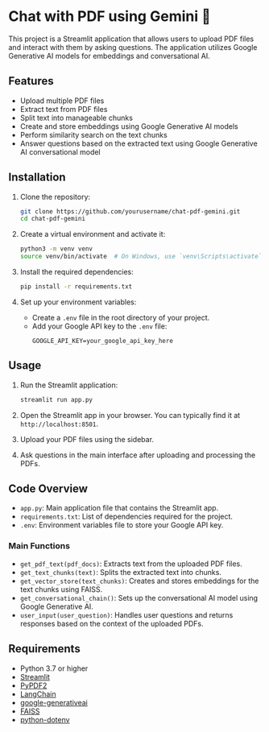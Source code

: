 # Chat with PDF using Gemini 💁

This project is a Streamlit application that allows users to upload PDF files and interact with them by asking questions. The application utilizes Google Generative AI models for embeddings and conversational AI.

## Features

- Upload multiple PDF files
- Extract text from PDF files
- Split text into manageable chunks
- Create and store embeddings using Google Generative AI models
- Perform similarity search on the text chunks
- Answer questions based on the extracted text using Google Generative AI conversational model

## Installation

1. Clone the repository:
    ```bash
    git clone https://github.com/yourusername/chat-pdf-gemini.git
    cd chat-pdf-gemini
    ```

2. Create a virtual environment and activate it:
    ```bash
    python3 -m venv venv
    source venv/bin/activate  # On Windows, use `venv\Scripts\activate`
    ```

3. Install the required dependencies:
    ```bash
    pip install -r requirements.txt
    ```

4. Set up your environment variables:
    - Create a `.env` file in the root directory of your project.
    - Add your Google API key to the `.env` file:
      ```plaintext
      GOOGLE_API_KEY=your_google_api_key_here
      ```

## Usage

1. Run the Streamlit application:
    ```bash
    streamlit run app.py
    ```

2. Open the Streamlit app in your browser. You can typically find it at `http://localhost:8501`.

3. Upload your PDF files using the sidebar.

4. Ask questions in the main interface after uploading and processing the PDFs.

## Code Overview

- `app.py`: Main application file that contains the Streamlit app.
- `requirements.txt`: List of dependencies required for the project.
- `.env`: Environment variables file to store your Google API key.

### Main Functions

- `get_pdf_text(pdf_docs)`: Extracts text from the uploaded PDF files.
- `get_text_chunks(text)`: Splits the extracted text into chunks.
- `get_vector_store(text_chunks)`: Creates and stores embeddings for the text chunks using FAISS.
- `get_conversational_chain()`: Sets up the conversational AI model using Google Generative AI.
- `user_input(user_question)`: Handles user questions and returns responses based on the context of the uploaded PDFs.

## Requirements

- Python 3.7 or higher
- [Streamlit](https://streamlit.io/)
- [PyPDF2](https://pypi.org/project/PyPDF2/)
- [LangChain](https://github.com/hwchase17/langchain)
- [google-generativeai](https://pypi.org/project/google-generativeai/)
- [FAISS](https://github.com/facebookresearch/faiss)
- [python-dotenv](https://github.com/theskumar/python-dotenv)

